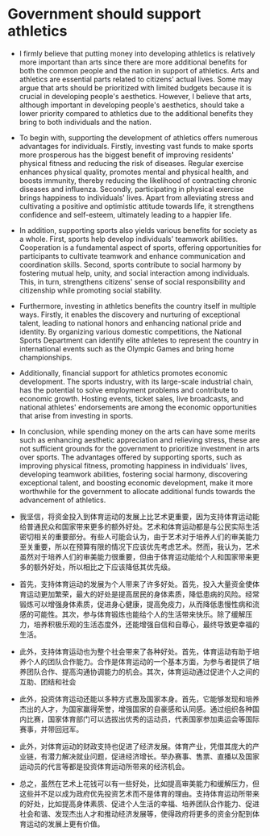 # Government should support athletics

+ I firmly believe that putting money into developing athletics is relatively more important than arts since there are more additional benefits for both the common people and the nation in support of athletics. Arts and athletics are essential parts related to citizens' actual lives. Some may argue that arts should be prioritized with limited budgets because it is crucial in developing people's aesthetics. However, I believe that arts, although important in developing people's aesthetics, should take a lower priority compared to athletics due to the additional benefits they bring to both individuals and the nation.

+ To begin with, supporting the development of athletics offers numerous advantages for individuals. Firstly, investing vast funds to make sports more prosperous has the biggest benefit of improving residents' physical fitness and reducing the risk of diseases. Regular exercise enhances physical quality, promotes mental and physical health, and boosts immunity, thereby reducing the likelihood of contracting chronic diseases and influenza. Secondly, participating in physical exercise brings happiness to individuals' lives. Apart from alleviating stress and cultivating a positive and optimistic attitude towards life, it strengthens confidence and self-esteem, ultimately leading to a happier life.

+ In addition, supporting sports also yields various benefits for society as a whole. First, sports help develop individuals' teamwork abilities. Cooperation is a fundamental aspect of sports, offering opportunities for participants to cultivate teamwork and enhance communication and coordination skills. Second, sports contribute to social harmony by fostering mutual help, unity, and social interaction among individuals. This, in turn, strengthens citizens' sense of social responsibility and citizenship while promoting social stability. 

+ Furthermore, investing in athletics benefits the country itself in multiple ways. Firstly, it enables the discovery and nurturing of exceptional talent, leading to national honors and enhancing national pride and identity. By organizing various domestic competitions, the National Sports Department can identify elite athletes to represent the country in international events such as the Olympic Games and bring home championships.

+ Additionally, financial support for athletics promotes economic development. The sports industry, with its large-scale industrial chain, has the potential to solve employment problems and contribute to economic growth. Hosting events, ticket sales, live broadcasts, and national athletes' endorsements are among the economic opportunities that arise from investing in sports.

+ In conclusion, while spending money on the arts can have some merits such as enhancing aesthetic appreciation and relieving stress, these are not sufficient grounds for the government to prioritize investment in arts over sports. The advantages offered by supporting sports, such as improving physical fitness, promoting happiness in individuals' lives, developing teamwork abilities, fostering social harmony, discovering exceptional talent, and boosting economic development, make it more worthwhile for the government to allocate additional funds towards the advancement of athletics.

+ 我坚信，将资金投入到体育运动的发展上比艺术更重要，因为支持体育运动能给普通民众和国家带来更多的额外好处。艺术和体育运动都是与公民实际生活密切相关的重要部分。有些人可能会认为，由于艺术对于培养人们的审美能力至关重要，所以在预算有限的情况下应该优先考虑艺术。然而，我认为，艺术虽然对于培养人们的审美能力很重要，但由于体育运动能给个人和国家带来更多的额外好处，所以相比之下应该降低其优先级。

+ 首先，支持体育运动的发展为个人带来了许多好处。首先，投入大量资金使体育运动更加繁荣，最大的好处是提高居民的身体素质，降低患病的风险。经常锻炼可以增强身体素质，促进身心健康，提高免疫力，从而降低患慢性病和流感的可能性。其次，参与体育锻炼也能给个人的生活带来快乐。除了缓解压力，培养积极乐观的生活态度外，还能增强自信和自尊心，最终导致更幸福的生活。

+ 此外，支持体育运动也为整个社会带来了各种好处。首先，体育运动有助于培养个人的团队合作能力。合作是体育运动的一个基本方面，为参与者提供了培养团队合作、提高沟通协调能力的机会。其次，体育运动通过促进个人之间的互助、团结和社会

+ 此外，投资体育运动还能以多种方式惠及国家本身。首先，它能够发现和培养杰出的人才，为国家赢得荣誉，增强国家的自豪感和认同感。通过组织各种国内比赛，国家体育部门可以选拔出优秀的运动员，代表国家参加奥运会等国际赛事，并带回冠军。

+ 此外，对体育运动的财政支持也促进了经济发展。体育产业，凭借其庞大的产业链，有潜力解决就业问题，促进经济增长。举办赛事、售票、直播以及国家运动员的代言等都是投资体育运动所带来的经济机会。

+ 总之，虽然在艺术上花钱可以有一些好处，比如提高审美能力和缓解压力，但这些并不足以成为政府优先投资艺术而不是体育的理由。支持体育运动所带来的好处，比如提高身体素质、促进个人生活的幸福、培养团队合作能力、促进社会和谐、发现杰出人才和推动经济发展等，使得政府将更多的资金分配到体育运动的发展上更有价值。

